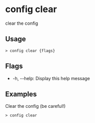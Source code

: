 # config clear
clear the config

## Usage
```shell
> config clear {flags} 
 ```

## Flags
* -h, --help: Display this help message

## Examples
  Clear the config (be careful!)
```shell
> config clear
 ```

